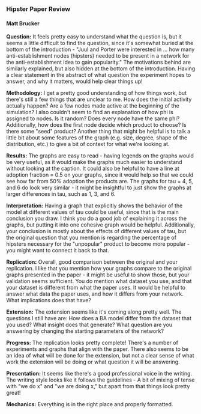 ### Hipster Paper Review
#### Matt Brucker

**Question:**
It feels pretty easy to understand what the question is, but it seems a little difficult to find the question, since it's somewhat buried at the bottom of the introduction - "Juul and Porter were interested in ... how many anti-establishment nodes (hipsters) needed to be present in a network for the anti-establishment idea to gain popularity." The motivations behind are similarly explained, but also hidden at the bottom of the introduction. Having a clear statement in the abstract of what question the experiment hopes to answer, and why it matters, would help clear things up!

**Methodology:**
I get a pretty good understanding of how things work, but there's still a few things that are unclear to me. How does the initial activity actually happen? Are a few nodes made active at the beginning of the simulation? I also couldn't seem to find an explanation of how phi is assigned to nodes. Is it random? Does every node have the same phi? Additionally, how does the first node decide which product to choose? Is there some "seed" product? Another thing that might be helpful is to talk a little bit about some features of the graph (e.g. size, degree, shape of the distribution, etc.) to give a bit of context for what we're looking at.

**Results:**
The graphs are easy to read - having legends on the graphs would be very useful, as it would make the graphs much easier to understand without looking at the caption. It could also be helpful to have a line at adoption fraction = 0.5 on your graphs, since it would help so that we could see how far from 50% adoption the products are. The graphs for tau = 4, 5, and 6 do look very similar - it might be insightful to just show the graphs at larger differences in tau, such as 1, 3, and 6.

**Interpretation:**
Having a graph that explicitly shows the behavior of the model at different values of tau could be useful, since that is the main conclusion you draw. I think you do a good job of explaining it across the graphs, but putting it into one cohesive graph would be helpful. Additionally, your conclusion is mostly about the effects of different values of tau, but the original question that you mention is regarding the percentage of hipsters necessary for the "unpopular" product to become more popular - you might want to connect it back to that.

**Replication:**
Overall, good comparison between the original and your replication. I like that you mention how your graphs compare to the original graphs presented in the paper - it might be useful to show those, but your validation seems sufficient. You do mention what dataset you use, and that your dataset is different from what the paper uses. It would be helpful to answer what data the paper uses, and how it differs from your network. What implications does that have?

**Extension:**
The extension seems like it's coming along pretty well. The questions I still have are: How does a BA model differ from the dataset that you used? What insight does that generate? What question are you answering by changing the starting parameters of the network?

**Progress:**
The replication looks pretty complete! There's a number of experiments and graphs that align with the paper. There also seems to be an idea of what will be done for the extension, but not a clear sense of what work the extension will be doing or what question it will be answering.

**Presentation:**
It seems like there's a good professional voice in the writing. The writing style looks like it follows the guidelines - A bit of mixing of tense with "we do x" and "we are doing x," but apart from that things look pretty great!

**Mechanics:**
Everything is in the right place and properly formatted.
